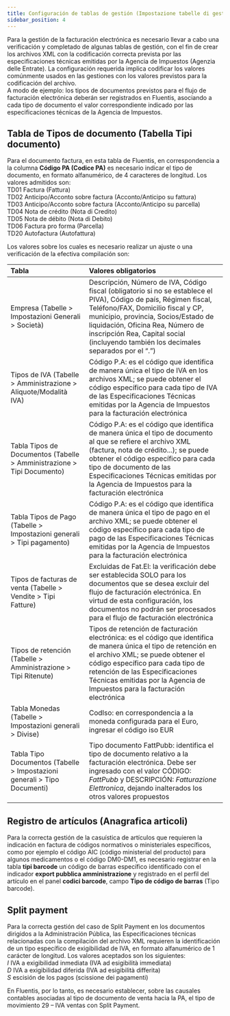 ```yaml
---
title: Configuración de tablas de gestión (Impostazione tabelle di gestione)
sidebar_position: 4
---
```


Para la gestión de la facturación electrónica es necesario llevar a cabo una verificación y completado de algunas tablas de gestión, con el fin de crear los archivos XML con la codificación correcta prevista por las especificaciones técnicas emitidas por la Agencia de Impuestos (Agenzia delle Entrate). La configuración requerida implica codificar los valores comúnmente usados en las gestiones con los valores previstos para la codificación del archivo.  
A modo de ejemplo: los tipos de documentos previstos para el flujo de facturación electrónica deberán ser registrados en Fluentis, asociando a cada tipo de documento el valor correspondiente indicado por las especificaciones técnicas de la Agencia de Impuestos.

## Tabla de Tipos de documento (Tabella Tipi documento)

Para el documento factura, en esta tabla de Fluentis, en correspondencia a la columna **Código PA (Codice PA)** es necesario indicar el tipo de documento, en formato alfanumérico, de 4 caracteres de longitud. Los valores admitidos son:       
TD01 Factura (Fattura)      
TD02 Anticipo/Acconto sobre factura (Acconto/Anticipo su fattura)        
TD03 Anticipo/Acconto sobre factura (Acconto/Anticipo su parcella)       
TD04 Nota de crédito (Nota di Credito)      
TD05 Nota de débito (Nota di Debito)      
TD06 Factura pro forma (Parcella)       
TD20 Autofactura (Autofattura)        
         
Los valores sobre los cuales es necesario realizar un ajuste o una verificación de la efectiva compilación son:

| Tabla | Valores obligatorios | 
| :-- | :-- |
| Empresa (Tabelle > Impostazioni Generali > Società) | Descripción, Número de IVA, Código fiscal (obligatorio si no se establece el PIVA), Código de país, Régimen fiscal, Teléfono/FAX, Domicilio fiscal y CP, municipio, provincia, Socios/Estado de liquidación, Oficina Rea, Número de inscripción Rea, Capital social (incluyendo también los decimales separados por el “.”) | 
| Tipos de IVA (Tabelle > Amministrazione > Aliquote/Modalità IVA)  | Código P.A: es el código que identifica de manera única el tipo de IVA en los archivos XML; se puede obtener el código específico para cada tipo de IVA de las Especificaciones Técnicas emitidas por la Agencia de Impuestos para la facturación electrónica | 
| Tabla Tipos de Documentos (Tabelle > Amministrazione > Tipi Documento) | Código P.A: es el código que identifica de manera única el tipo de documento al que se refiere el archivo XML (factura, nota de crédito...); se puede obtener el código específico para cada tipo de documento de las Especificaciones Técnicas emitidas por la Agencia de Impuestos para la facturación electrónica | 
| Tabla Tipos de Pago (Tabelle > Impostazioni generali > Tipi pagamento) | Código P.A: es el código que identifica de manera única el tipo de pago en el archivo XML; se puede obtener el código específico para cada tipo de pago de las Especificaciones Técnicas emitidas por la Agencia de Impuestos para la facturación electrónica | 
| Tipos de facturas de venta (Tabelle > Vendite > Tipi Fatture) | Excluidas de Fat.El: la verificación debe ser establecida SOLO para los documentos que se desea excluir del flujo de facturación electrónica. En virtud de esta configuración, los documentos no podrán ser procesados para el flujo de facturación electrónica | 
| Tipos de retención (Tabelle > Amministrazione > Tipi Ritenute) | Tipos de retención de facturación electrónica: es el código que identifica de manera única el tipo de retención en el archivo XML; se puede obtener el código específico para cada tipo de retención de las Especificaciones Técnicas emitidas por la Agencia de Impuestos para la facturación electrónica | 
| Tabla Monedas (Tabelle > Impostazioni generali > Divise) | CodIso: en correspondencia a la moneda configurada para el Euro, ingresar el código iso EUR | 
| Tabla Tipo Documentos (Tabelle > Impostazioni generali > Tipo Documenti) | Tipo documento FattPubb: identifica el tipo de documento relativo a la facturación electrónica. Debe ser ingresado con el valor CÓDIGO: *FattPubb* y DESCRIPCIÓN: *Fatturazione Elettronica*, dejando inalterados los otros valores propuestos | 

## Registro de artículos (Anagrafica articoli)

Para la correcta gestión de la casuística de artículos que requieren la indicación en factura de códigos normativos o ministeriales específicos, como por ejemplo el código AIC (código ministerial del producto) para algunos medicamentos o el código DM0-DM1, es necesario registrar en la tabla **tipi barcode** un código de barras específico identificado con el indicador **export pubblica amministrazione** y registrado en el perfil del artículo en el panel **codici barcode**, campo **Tipo de código de barras** (Tipo barcode).

## Split payment

Para la correcta gestión del caso de Split Payment en los documentos dirigidos a la Administración Pública, las Especificaciones técnicas relacionadas con la compilación del archivo XML requieren la identificación de un tipo específico de exigibilidad de IVA, en formato alfanumérico de 1 carácter de longitud. Los valores aceptados son los siguientes:          
*I* IVA a exigibilidad inmediata (IVA ad esigibilità immediata)       
*D* IVA a exigibilidad diferida (IVA ad esigibilità differita)      
*S* escisión de los pagos (scissione dei pagamenti)       

En Fluentis, por lo tanto, es necesario establecer, sobre las causales contables asociadas al tipo de documento de venta hacia la PA, el tipo de movimiento 29 – IVA ventas con Split Payment.